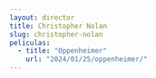 ```yaml
---
layout: director
title: Christopher Nolan
slug: christopher-nolan
peliculas:
  - title: "Oppenheimer"
    url: "2024/01/25/oppenheimer/"
---
```

